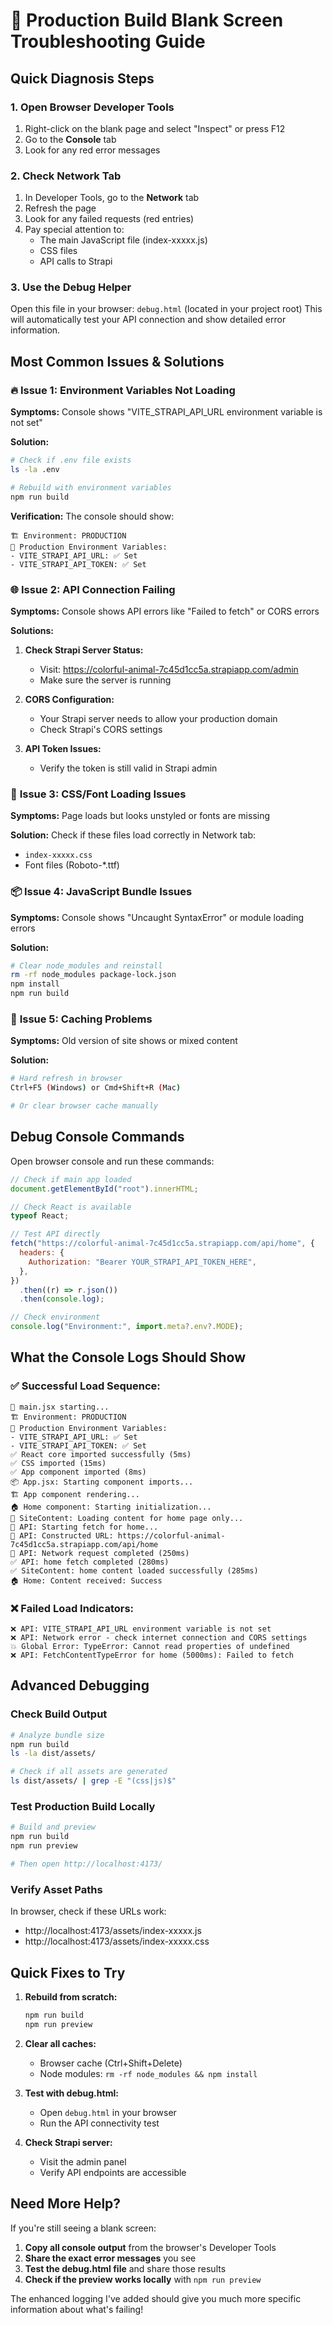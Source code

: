 # 🚨 Production Build Blank Screen Troubleshooting Guide

## Quick Diagnosis Steps

### 1. **Open Browser Developer Tools**

1. Right-click on the blank page and select "Inspect" or press F12
2. Go to the **Console** tab
3. Look for any red error messages

### 2. **Check Network Tab**

1. In Developer Tools, go to the **Network** tab
2. Refresh the page
3. Look for any failed requests (red entries)
4. Pay special attention to:
   - The main JavaScript file (index-xxxxx.js)
   - CSS files
   - API calls to Strapi

### 3. **Use the Debug Helper**

Open this file in your browser: `debug.html` (located in your project root)
This will automatically test your API connection and show detailed error information.

## Most Common Issues & Solutions

### 🔥 **Issue 1: Environment Variables Not Loading**

**Symptoms:** Console shows "VITE_STRAPI_API_URL environment variable is not set"

**Solution:**

```bash
# Check if .env file exists
ls -la .env

# Rebuild with environment variables
npm run build
```

**Verification:** The console should show:

```
🏗️ Environment: PRODUCTION
🔧 Production Environment Variables:
- VITE_STRAPI_API_URL: ✅ Set
- VITE_STRAPI_API_TOKEN: ✅ Set
```

### 🌐 **Issue 2: API Connection Failing**

**Symptoms:** Console shows API errors like "Failed to fetch" or CORS errors

**Solutions:**

1. **Check Strapi Server Status:**

   - Visit: https://colorful-animal-7c45d1cc5a.strapiapp.com/admin
   - Make sure the server is running

2. **CORS Configuration:**

   - Your Strapi server needs to allow your production domain
   - Check Strapi's CORS settings

3. **API Token Issues:**
   - Verify the token is still valid in Strapi admin

### 🎨 **Issue 3: CSS/Font Loading Issues**

**Symptoms:** Page loads but looks unstyled or fonts are missing

**Solution:**
Check if these files load correctly in Network tab:

- `index-xxxxx.css`
- Font files (Roboto-\*.ttf)

### 📦 **Issue 4: JavaScript Bundle Issues**

**Symptoms:** Console shows "Uncaught SyntaxError" or module loading errors

**Solution:**

```bash
# Clear node_modules and reinstall
rm -rf node_modules package-lock.json
npm install
npm run build
```

### 🔄 **Issue 5: Caching Problems**

**Symptoms:** Old version of site shows or mixed content

**Solution:**

```bash
# Hard refresh in browser
Ctrl+F5 (Windows) or Cmd+Shift+R (Mac)

# Or clear browser cache manually
```

## Debug Console Commands

Open browser console and run these commands:

```javascript
// Check if main app loaded
document.getElementById("root").innerHTML;

// Check React is available
typeof React;

// Test API directly
fetch("https://colorful-animal-7c45d1cc5a.strapiapp.com/api/home", {
  headers: {
    Authorization: "Bearer YOUR_STRAPI_API_TOKEN_HERE",
  },
})
  .then((r) => r.json())
  .then(console.log);

// Check environment
console.log("Environment:", import.meta?.env?.MODE);
```

## What the Console Logs Should Show

### ✅ **Successful Load Sequence:**

```
🚀 main.jsx starting...
🏗️ Environment: PRODUCTION
🔧 Production Environment Variables:
- VITE_STRAPI_API_URL: ✅ Set
- VITE_STRAPI_API_TOKEN: ✅ Set
✅ React core imported successfully (5ms)
✅ CSS imported (15ms)
✅ App component imported (8ms)
📦 App.jsx: Starting component imports...
🏗️ App component rendering...
🏠 Home component: Starting initialization...
📄 SiteContent: Loading content for home page only...
🔗 API: Starting fetch for home...
🔗 API: Constructed URL: https://colorful-animal-7c45d1cc5a.strapiapp.com/api/home
🔗 API: Network request completed (250ms)
✅ API: home fetch completed (280ms)
✅ SiteContent: home content loaded successfully (285ms)
🏠 Home: Content received: Success
```

### ❌ **Failed Load Indicators:**

```
❌ API: VITE_STRAPI_API_URL environment variable is not set
❌ API: Network error - check internet connection and CORS settings
💥 Global Error: TypeError: Cannot read properties of undefined
❌ API: FetchContentTypeError for home (5000ms): Failed to fetch
```

## Advanced Debugging

### Check Build Output

```bash
# Analyze bundle size
npm run build
ls -la dist/assets/

# Check if all assets are generated
ls dist/assets/ | grep -E "(css|js)$"
```

### Test Production Build Locally

```bash
# Build and preview
npm run build
npm run preview

# Then open http://localhost:4173/
```

### Verify Asset Paths

In browser, check if these URLs work:

- http://localhost:4173/assets/index-xxxxx.js
- http://localhost:4173/assets/index-xxxxx.css

## Quick Fixes to Try

1. **Rebuild from scratch:**

   ```bash
   npm run build
   npm run preview
   ```

2. **Clear all caches:**

   - Browser cache (Ctrl+Shift+Delete)
   - Node modules: `rm -rf node_modules && npm install`

3. **Test with debug.html:**

   - Open `debug.html` in your browser
   - Run the API connectivity test

4. **Check Strapi server:**
   - Visit the admin panel
   - Verify API endpoints are accessible

## Need More Help?

If you're still seeing a blank screen:

1. **Copy all console output** from the browser's Developer Tools
2. **Share the exact error messages** you see
3. **Test the debug.html file** and share those results
4. **Check if the preview works locally** with `npm run preview`

The enhanced logging I've added should give you much more specific information about what's failing!
